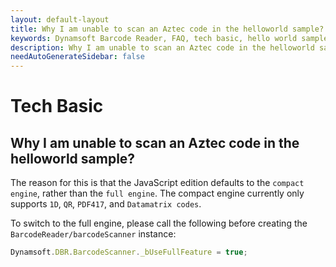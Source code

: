```yaml
---
layout: default-layout
title: Why I am unable to scan an Aztec code in the helloworld sample?
keywords: Dynamsoft Barcode Reader, FAQ, tech basic, hello world sample, aztec code
description: Why I am unable to scan an Aztec code in the helloworld sample?
needAutoGenerateSidebar: false
---
```


# Tech Basic

## Why I am unable to scan an Aztec code in the helloworld sample?

The reason for this is that the JavaScript edition defaults to the `compact engine`, rather than the `full engine`. The compact engine currently only supports `1D`, `QR`, `PDF417`, and `Datamatrix codes`.

To switch to the full engine, please call the following before creating the `BarcodeReader/barcodeScanner` instance:

```javascript
Dynamsoft.DBR.BarcodeScanner._bUseFullFeature = true;
```
